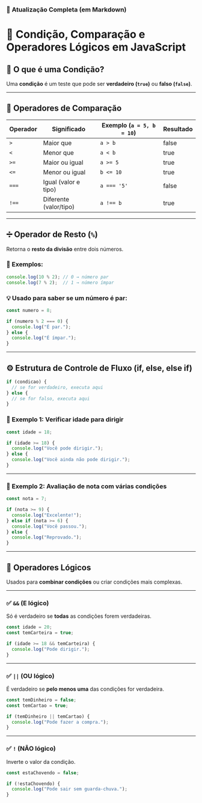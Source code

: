 

### 🧠 **Atualização Completa (em Markdown)**

# 🧠 Condição, Comparação e Operadores Lógicos em JavaScript

## 📌 O que é uma Condição?
Uma **condição** é um teste que pode ser **verdadeiro (`true`)** ou **falso (`false`)**.

---

## 🧾 Operadores de Comparação

| Operador | Significado            | Exemplo (`a = 5, b = 10`) | Resultado |
|----------|------------------------|----------------------------|-----------|
| `>`      | Maior que              | `a > b`                    | false     |
| `<`      | Menor que              | `a < b`                    | true      |
| `>=`     | Maior ou igual         | `a >= 5`                   | true      |
| `<=`     | Menor ou igual         | `b <= 10`                  | true      |
| `===`    | Igual (valor e tipo)   | `a === '5'`                | false     |
| `!==`    | Diferente (valor/tipo) | `a !== b`                  | true      |

---

## ➗ Operador de Resto (`%`)
Retorna o **resto da divisão** entre dois números.

### 📌 Exemplos:
```js
console.log(10 % 2); // 0 → número par
console.log(7 % 2);  // 1 → número ímpar
````

### 💡 Usado para saber se um número é par:

```js
const numero = 8;

if (numero % 2 === 0) {
  console.log("É par.");
} else {
  console.log("É ímpar.");
}
```

---

## ⚙️ Estrutura de Controle de Fluxo (if, else, else if)

```js
if (condicao) {
  // se for verdadeiro, executa aqui
} else {
  // se for falso, executa aqui
}
```

### 🧪 Exemplo 1: Verificar idade para dirigir

```js
const idade = 18;

if (idade >= 18) {
  console.log("Você pode dirigir.");
} else {
  console.log("Você ainda não pode dirigir.");
}
```

---

### 🧪 Exemplo 2: Avaliação de nota com várias condições

```js
const nota = 7;

if (nota >= 9) {
  console.log("Excelente!");
} else if (nota >= 6) {
  console.log("Você passou.");
} else {
  console.log("Reprovado.");
}
```

---

## 🔗 Operadores Lógicos

Usados para **combinar condições** ou criar condições mais complexas.

---

### ✅ `&&` (E lógico)

Só é verdadeiro se **todas** as condições forem verdadeiras.

```js
const idade = 20;
const temCarteira = true;

if (idade >= 18 && temCarteira) {
  console.log("Pode dirigir.");
}
```

---

### ✅ `||` (OU lógico)

É verdadeiro se **pelo menos uma** das condições for verdadeira.

```js
const temDinheiro = false;
const temCartao = true;

if (temDinheiro || temCartao) {
  console.log("Pode fazer a compra.");
}
```

---

### ✅ `!` (NÃO lógico)

Inverte o valor da condição.

```js
const estaChovendo = false;

if (!estaChovendo) {
  console.log("Pode sair sem guarda-chuva.");
}
```
